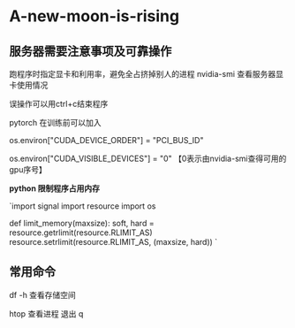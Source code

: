 # A-new-moon-is-rising
## 服务器需要注意事项及可靠操作

跑程序时指定显卡和利用率，避免全占挤掉别人的进程
nvidia-smi 查看服务器显卡使用情况

误操作可以用ctrl+c结束程序

pytorch 在训练前可以加入

os.environ["CUDA_DEVICE_ORDER"] = "PCI_BUS_ID"

os.environ["CUDA_VISIBLE_DEVICES"] = "0"          【0表示由nvidia-smi查得可用的gpu序号】

**python 限制程序占用内存**

`import signal
import resource
import os

def limit_memory(maxsize):
    soft, hard = resource.getrlimit(resource.RLIMIT_AS)    
    resource.setrlimit(resource.RLIMIT_AS, (maxsize, hard)) `

## 常用命令

df -h 查看存储空间

htop 查看进程  退出 q
